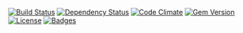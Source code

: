 [![Build Status](https://travis-ci.org/pikesley/wordbot.svg)](https://travis-ci.org/pikesley/wordbot)
[![Dependency Status](http://img.shields.io/gemnasium/pikesley/wordbot.svg)](https://gemnasium.com/pikesley/wordbot)
[![Code Climate](http://img.shields.io/codeclimate/github/pikesley/wordbot.svg)](https://codeclimate.com/github/pikesley/wordbot)
[![Gem Version](http://img.shields.io/gem/v/wordbot.svg)](https://rubygems.org/gems/wordbot)
[![License](http://img.shields.io/:license-mit-blue.svg)](http://pikesley.mit-license.org)
[![Badges](http://img.shields.io/:badges-6/6-ff6799.svg)](https://github.com/badges/badgerbadgerbadger)
